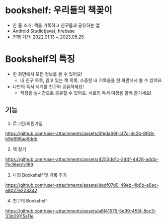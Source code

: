 # bookshelf: 우리들의 책꽂이
- 한 줄 소개: 책을 기록하고 친구들과 공유하는 앱
- Android Studio(java), firebase
- 진행 기간: 2022.01.13 ~ 2023.05.25

# Bookshelf의 특징
- 한 화면에서 모든 정보를 볼 수 있어요!
  - 내 친구 목록, 읽고 있는 책 목록, 소중한 내 기록들를 한 화면에서 볼 수 있어요.
- 나만의 독서 세계를 친구와 공유하세요!
  - 책장을 실시간으로 공유할 수 있어요. 서로의 독서 여정을 함께 즐기세요!


## 기능
1. 로그인/회원가입



https://github.com/user-attachments/assets/6feda66f-cf7c-4c2b-9f08-b9d898aa6ddb


2. 책 찾기


https://github.com/user-attachments/assets/4253dd1c-244f-4428-addb-f1c36eb1c189



3. 나의 Bookshelf 및 기록 추가


https://github.com/user-attachments/assets/dedf07d0-49eb-4b6b-a6ec-e8027e223342



4. 친구의 Bookshelf



https://github.com/user-attachments/assets/a6f41575-5e99-455f-8ec3-33b09115a11e

